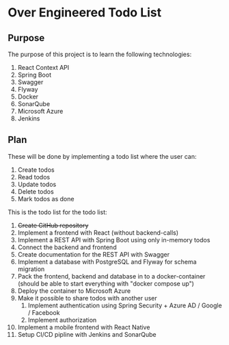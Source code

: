 # Over Engineered Todo List

## Purpose
The purpose of this project is to learn the following technologies:
1. React Context API
2. Spring Boot
3. Swagger
4. Flyway
5. Docker
6. SonarQube
7. Microsoft Azure
8. Jenkins

## Plan
These will be done by implementing a todo list where the user can:
1. Create todos
3. Read todos
2. Update todos
4. Delete todos
5. Mark todos as done

This is the todo list for the todo list:
1. <s>Create GitHub repository</s>
2. Implement a frontend with React (without backend-calls)
3. Implement a REST API with Spring Boot using only in-memory todos
4. Connect the backend and frontend
5. Create documentation for the REST API with Swagger
6. Implement a database with PostgreSQL and Flyway for schema migration
7. Pack the frontend, backend and database in to a docker-container (should be able to start everything with "docker compose up")
8. Deploy the container to Microsoft Azure
9. Make it possible to share todos with another user
    1. Implement authentication using Spring Security + Azure AD / Google / Facebook
    2. Implement authorization
10. Implement a mobile frontend with React Native
11. Setup CI/CD pipline with Jenkins and SonarQube
